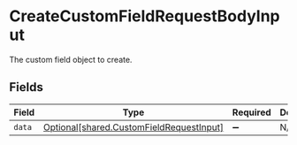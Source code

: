 # CreateCustomFieldRequestBodyInput

The custom field object to create.


## Fields

| Field                                                                                      | Type                                                                                       | Required                                                                                   | Description                                                                                |
| ------------------------------------------------------------------------------------------ | ------------------------------------------------------------------------------------------ | ------------------------------------------------------------------------------------------ | ------------------------------------------------------------------------------------------ |
| `data`                                                                                     | [Optional[shared.CustomFieldRequestInput]](../../models/shared/customfieldrequestinput.md) | :heavy_minus_sign:                                                                         | N/A                                                                                        |